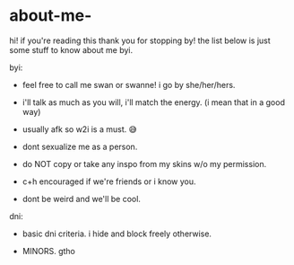 # about-me-

hi! if you're reading this thank you for stopping by! the list below is just some stuff to know about me byi.

byi:

- feel free to call me swan or swanne! i go by she/her/hers. 

- i'll talk as much as you will, i'll match the energy. (i mean that in a good way)

- usually afk so w2i is a must. 😅

- dont sexualize me as a person.

- do NOT copy or take any inspo from my skins w/o my permission.

- c+h encouraged if we're friends or i know you.

- dont be weird and we'll be cool.

dni:
  
- basic dni criteria. i hide and block freely otherwise.
 
- MINORS. gtho
